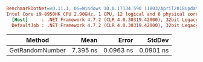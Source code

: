 ``` ini

BenchmarkDotNet=v0.11.1, OS=Windows 10.0.17134.590 (1803/April2018Update/Redstone4)
Intel Core i9-8950HK CPU 2.90GHz, 1 CPU, 12 logical and 6 physical cores
  [Host]     : .NET Framework 4.7.2 (CLR 4.0.30319.42000), 32bit LegacyJIT-v4.7.3324.0
  DefaultJob : .NET Framework 4.7.2 (CLR 4.0.30319.42000), 32bit LegacyJIT-v4.7.3324.0


```
|          Method |     Mean |     Error |    StdDev |
|---------------- |---------:|----------:|----------:|
| GetRandomNumber | 7.395 ns | 0.0963 ns | 0.0901 ns |
